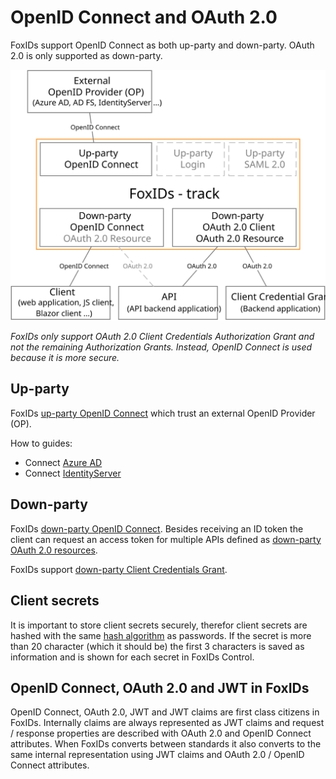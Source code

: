 ﻿# OpenID Connect and OAuth 2.0

FoxIDs support OpenID Connect as both up-party and down-party. OAuth 2.0 is only supported as down-party.

![FoxIDs OAuth 2.0 and OpenID Connect](images/parties-oauth-oidc.svg)

*FoxIDs only support OAuth 2.0 Client Credentials Authorization Grant and not the remaining Authorization Grants. Instead, OpenID Connect is used because it is more secure.*

## Up-party

FoxIDs [up-party OpenID Connect](up-party-oidc.md) which trust an external OpenID Provider (OP).

How to guides:

- Connect [Azure AD](up-party-howto-oidc-azure-ad.md) 
- Connect [IdentityServer](up-party-howto-oidc-identityserver.md)

## Down-party

FoxIDs [down-party OpenID Connect](down-party-oauth-2.0-oidc.md). Besides receiving an ID token the client can request an access token for multiple APIs defined as [down-party OAuth 2.0 resources](down-party-oauth-2.0-oidc.md#oauth-20-resource).

FoxIDs support [down-party Client Credentials Grant](down-party-oauth-2.0-oidc.md#client-credentials-grant).

## Client secrets
It is important to store client secrets securely, therefor client secrets are hashed with the same [hash algorithm](login.md#password-hash) as passwords. If the secret is more than 20 character (which it should be) the first 3 characters is saved as information and is shown for each secret in FoxIDs Control. 

## OpenID Connect, OAuth 2.0 and JWT in FoxIDs
OpenID Connect, OAuth 2.0, JWT and JWT claims are first class citizens in FoxIDs. Internally claims are always represented as JWT claims and request / response properties are described with OAuth 2.0 and OpenID Connect attributes. When FoxIDs converts between standards it also converts to the same internal representation using JWT claims and OAuth 2.0 / OpenID Connect attributes.

